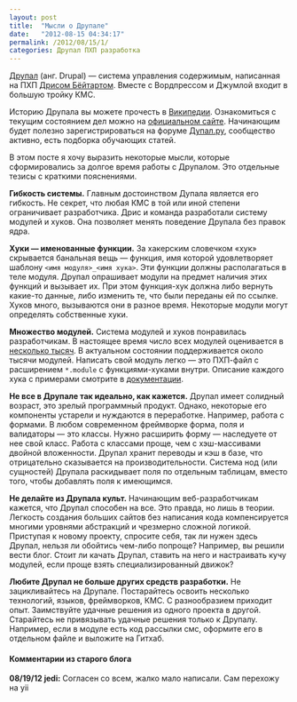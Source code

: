 ```yaml
---
layout: post
title:  "Мысли о Друпале"
date:   "2012-08-15 04:34:17"
permalink: /2012/08/15/1/
categories: Друпал ПХП разработка
---
```


[Друпал](http://drupal.org/) (анг. Drupal) — система управления
содержимым, написанная на ПХП
[Дрисом Бёйтартом](http://goo.gl/a6cfo). Вместе с Вордпрессом и
Джумлой входит в большую тройку КМС.

Историю Друпала вы можете прочесть в
[Википедии](http://ru.wikipedia.org/wiki/Drupal). Ознакомиться с
текущим состоянием дел можно на
[официальном сайте](http://drupal.org/). Начинающим будет полезно
зарегистрироваться на форуме [Дупал.ру](http://www.drupal.ru/),
сообщество активно, есть подборка обучающих статей.

В этом посте я хочу выразить некоторые мысли, которые сформировались
за долгое время работы с Друпалом. Это отдельные тезисы с краткими
пояснениями.

**Гибкость системы.** Главным достоинством Дупала является его
  гибкость. Не секрет, что любая КМС в той или иной степени
  ограничивает разработчика. Дрис и команда разработали систему
  модулей и хуков. Она позволяет менять поведение Друпала без правок
  ядра.

**Хуки — именованные функции.** За хакерским словечком «хук»
  скрывается банальная вещь — функция, имя которой удовлетворяет
  шаблону `<имя модуля>_<имя хука>`. Эти функции должны располагаться
  в теле модуля. Друпал опрашивает модули на предмет наличия этих
  функций и вызывает их. При этом функция-хук должна либо вернуть
  какие-то данные, либо изменить те, что были переданы ей по
  ссылке. Хуков много, вызываются они в разное время. Некоторые модули
  могут определять собственные хуки.

**Множество модулей.** Система модулей и хуков понравилась
  разработчикам. В настоящее время число всех модулей оценивается в
  [несколько тысяч](http://drupal.org/project/modules). В актуальном
  состоянии поддерживается около тысячи модулей. Написать свой модуль
  легко — это ПХП-файл с расширением `*.module` с функциями-хуками
  внутри. Описание каждого хука с примерами смотрите в
  [документации](http://api.drupal.org/api/drupal/includes!module.inc/group/hooks/7
  ).

**Не все в Друпале так идеально, как кажется.** Друпал имеет солидный
  возраст, это зрелый программный продукт. Однако, некоторые его
  компоненты устарели и нуждаются в переработке. Например, работа с
  формами. В любом современном фреймворке форма, поля и валидаторы —
  это классы. Нужно расширить форму — наследуете от нее свой
  класс. Работа с классами проще, чем с хэш-массивами двойной
  вложенности. Друпал хранит переводы и кэш в базе, что отрицательно
  сказывается на производительности. Система нод (или сущностей)
  Друпала раскидывает поля по отдельным таблицам, вместо того, чтобы
  добавлять поля к имеющимся.

**Не делайте из Друпала культ.** Начинающим веб-разработчикам кажется,
  что Друпал способен на все. Это правда, но лишь в теории. Легкость
  создания больших сайтов без написания кода компенсируется многими
  уровнями абстракций и чрезмерно сложной логикой. Приступая к новому
  проекту, спросите себя, так ли нужен здесь Друпал, нельзя ли
  обойтись чем-либо попроще? Например, вы решили вести блог. Стоит ли
  качать Друпал, ставить на него и настраивать кучу модулей, если
  проще взять специализированный движок?

**Любите Друпал не больше других средств разработки.** Не
  зацикливайтесь на Друпале. Постарайтесь освоить несколько
  технологий, языков, фреймворков, КМС. С разнообразием приходит
  опыт. Заимствуйте удачные решения из одного проекта в
  другой. Старайтесь не привязывать удачные решения только к
  Друпалу. Например, если в модуле есть код рассылки смс, оформите его
  в отдельном файле и выложите на Гитхаб.



#### Комментарии из старого блога


**08/19/12 jedi:** Согласен со всем, жалко мало написали. Сам перехожу
  на yii
